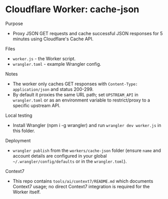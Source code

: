  # Cloudflare Worker: cache-json

 Purpose

 - Proxy JSON GET requests and cache successful JSON responses for 5 minutes using Cloudflare's Cache API.

 Files

 - `worker.js` - the Worker script.
 - `wrangler.toml` - example Wrangler config.

 Notes

 - The worker only caches GET responses with `Content-Type: application/json` and status 200-299.
 - By default it proxies the same URL path; set `UPSTREAM_API` in `wrangler.toml` or as an environment variable to restrict/proxy to a specific upstream API.

 Local testing

 - Install Wrangler (npm i -g wrangler) and run `wrangler dev worker.js` in this folder.

 Deployment

 - `wrangler publish` from the `workers/cache-json` folder (ensure `name` and account details are configured in your global `~/.wrangler/config/defaults` or in the `wrangler.toml`).

 Context7

 - This repo contains `tools/ai/context7/README.md` which documents Context7 usage; no direct Context7 integration is required for the Worker itself.
